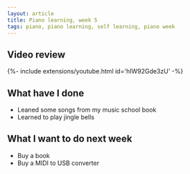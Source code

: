 ```yaml
---
layout: article
title: Piano learning, week 5
tags: piano, piano learning, self learning, piano week
---
```


## Video review

<div>{%- include extensions/youtube.html id='hIW92Gde3zU' -%}</div>

## What have I done

 * Leaned some songs from my music school book
 * Learned to play jingle bells

## What I want to do next week

* Buy a book
* Buy a MIDI to USB converter

